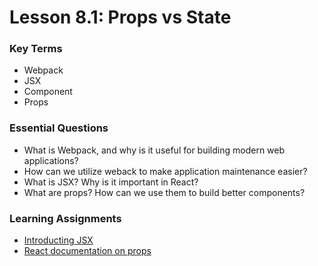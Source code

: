 # Lesson 8.1: Props vs State

### Key Terms
- Webpack
- JSX
- Component
- Props

### Essential Questions

- What is Webpack, and why is it useful for building modern web applications? 
- How can we utilize weback to make application maintenance easier?
- What is JSX? Why is it important in React?
- What are props? How can we use them to build better components?

### Learning Assignments

-  [Introducting JSX](https://reactjs.org/docs/introducing-jsx.html)
- [React documentation on props](https://reactjs.org/docs/components-and-props.html#function-and-class-components)



